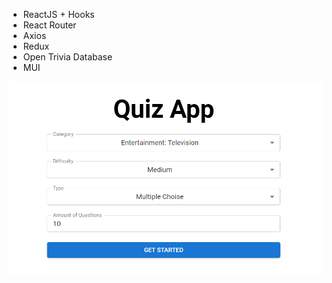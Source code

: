 + ReactJS + Hooks
+ React Router
+ Axios
+ Redux
+ Open Trivia Database
+ MUI

![Screenshot](screen.PNG)
